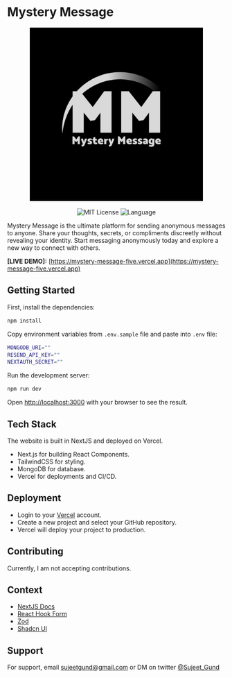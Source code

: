 
# Mystery Message

<p align="center">
<img src="/public/logo.png" alt="logo" width="400" height="400" />
</p>

<p align="center">
  <img src="https://img.shields.io/badge/License-MIT-green.svg" alt="MIT License" />
  <img src="https://img.shields.io/github/languages/top/sujeetgund/mystery-message" alt="Language" />
</p>



Mystery Message is the ultimate platform for sending anonymous messages to anyone. Share your thoughts, secrets, or compliments discreetly without revealing your identity. Start messaging anonymously today and explore a new way to connect with others.

**[LIVE DEMO]:** [https://mystery-message-five.vercel.app](https://mystery-message-five.vercel.app)

## Getting Started

First, install the dependencies:

```bash
npm install
```

Copy environment variables from `.env.sample` file and paste into `.env` file:

```bash
MONGODB_URI=""
RESEND_API_KEY=""
NEXTAUTH_SECRET=""
```

Run the development server:

```bash
npm run dev
```

Open [http://localhost:3000](http://localhost:3000) with your browser to see the result.



## Tech Stack
The website is built in NextJS and deployed on Vercel.

- Next.js for building React Components.
- TailwindCSS for styling.
- MongoDB for database.
- Vercel for deployments and CI/CD.


## Deployment

- Login to your [Vercel](https://vercel.com) account.
- Create a new project and select your GitHub repository.
- Vercel will deploy your project to production.

## Contributing

Currently, I am not accepting contributions.


## Context

- [NextJS Docs](https://nextjs.org/docs)
- [React Hook Form](https://react-hook-form.com/)
- [Zod](https://zod.dev/)
- [Shadcn UI](https://ui.shadcn.com/)

## Support

For support, email sujeetgund@gmail.com or DM on twitter [@Sujeet_Gund](https://twitter.com/Sujeet_Gund)
